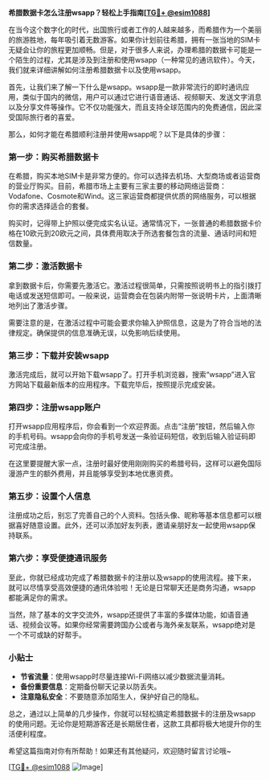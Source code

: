 **希腊数据卡怎么注册wsapp？轻松上手指南[[TG💪+ @esim1088](https://t.me/s/esim1088)]**

在当今这个数字化的时代，出国旅行或者工作的人越来越多，而希腊作为一个美丽的旅游胜地，每年吸引着无数游客。如果你计划前往希腊，拥有一张当地的SIM卡无疑会让你的旅程更加顺畅。但是，对于很多人来说，办理希腊的数据卡可能是一个陌生的过程，尤其是涉及到注册和使用wsapp（一种常见的通讯软件）。今天，我们就来详细讲解如何注册希腊数据卡以及使用wsapp。

首先，让我们来了解一下什么是wsapp。wsapp是一款非常流行的即时通讯应用，类似于国内的微信，用户可以通过它进行语音通话、视频聊天、发送文字消息以及分享文件等操作。它不仅功能强大，而且支持全球范围内的免费通信，因此深受国际旅行者的喜爱。

那么，如何才能在希腊顺利注册并使用wsapp呢？以下是具体的步骤：

### 第一步：购买希腊数据卡

在希腊，购买本地SIM卡是非常方便的。你可以选择去机场、大型商场或者运营商的营业厅购买。目前，希腊市场上主要有三家主要的移动网络运营商：Vodafone、Cosmote和Wind。这三家运营商都提供优质的网络服务，可以根据你的需求选择适合的套餐。

购买时，记得带上护照以便完成实名认证。通常情况下，一张普通的希腊数据卡价格在10欧元到20欧元之间，具体费用取决于所选套餐包含的流量、通话时间和短信数量。

### 第二步：激活数据卡

拿到数据卡后，你需要先激活它。激活过程很简单，只需按照说明书上的指引拨打电话或发送短信即可。一般来说，运营商会在包装内附带一张说明卡片，上面清晰地列出了激活步骤。

需要注意的是，在激活过程中可能会要求你输入护照信息，这是为了符合当地的法律规定。确保提供的信息准确无误，以免影响后续使用。

### 第三步：下载并安装wsapp

激活完成后，就可以开始下载wsapp了。打开手机浏览器，搜索“wsapp”进入官方网站下载最新版本的应用程序。下载完毕后，按照提示完成安装。

### 第四步：注册wsapp账户

打开wsapp应用程序后，你会看到一个欢迎界面。点击“注册”按钮，然后输入你的手机号码。wsapp会向你的手机号发送一条验证码短信，收到后输入验证码即可完成注册。

在这里要提醒大家一点，注册时最好使用刚刚购买的希腊号码，这样可以避免国际漫游产生的额外费用，并且能够享受到本地优惠资费。

### 第五步：设置个人信息

注册成功之后，别忘了完善自己的个人资料。包括头像、昵称等基本信息都可以根据喜好随意设置。此外，还可以添加好友列表，邀请亲朋好友一起使用wsapp保持联系。

### 第六步：享受便捷通讯服务

至此，你就已经成功完成了希腊数据卡的注册以及wsapp的使用流程。接下来，就可以尽情享受高效便捷的通讯体验啦！无论是日常聊天还是商务沟通，wsapp都能满足你的需求。

当然，除了基本的文字交流外，wsapp还提供了丰富的多媒体功能，如语音通话、视频会议等。如果你经常需要跨国办公或者与海外亲友联系，wsapp绝对是一个不可或缺的好帮手。

### 小贴士

- **节省流量**：使用wsapp时尽量连接Wi-Fi网络以减少数据流量消耗。
- **备份重要信息**：定期备份聊天记录以防丢失。
- **注意隐私安全**：不要随意添加陌生人，保护好自己的隐私。

总之，通过以上简单的几步操作，你就可以轻松搞定希腊数据卡的注册及wsapp的使用问题。无论你是短期游客还是长期居住者，这款工具都将极大地提升你的生活便利程度。

希望这篇指南对你有所帮助！如果还有其他疑问，欢迎随时留言讨论哦~

[[TG💪+ @esim1088](https://t.me/s/esim1088) ![Image](https://i.postimg.cc/4NQfJmqS/Snipaste-2025-05-13-00-14-12.png)]